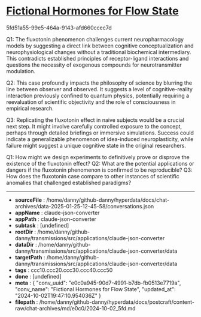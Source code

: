 # [Fictional Hormones for Flow State](https://claude.ai/chat/e0c0a945-90d7-4991-b7db-fb0513e7719a)

5fd51a55-99e5-464a-9143-afd660ccec7d

 Q1: The fluxotonin phenomenon challenges current neuropharmacology models by suggesting a direct link between cognitive conceptualization and neurophysiological changes without a traditional biochemical intermediary. This contradicts established principles of receptor-ligand interactions and questions the necessity of exogenous compounds for neurotransmitter modulation.

Q2: This case profoundly impacts the philosophy of science by blurring the line between observer and observed. It suggests a level of cognitive-reality interaction previously confined to quantum physics, potentially requiring a reevaluation of scientific objectivity and the role of consciousness in empirical research.

Q3: Replicating the fluxotonin effect in naive subjects would be a crucial next step. It might involve carefully controlled exposure to the concept, perhaps through detailed briefings or immersive simulations. Success could indicate a generalizable phenomenon of idea-induced neuroplasticity, while failure might suggest a unique cognitive state in the original researchers.

Q1: How might we design experiments to definitively prove or disprove the existence of the fluxotonin effect?
Q2: What are the potential applications or dangers if the fluxotonin phenomenon is confirmed to be reproducible?
Q3: How does the fluxotonin case compare to other instances of scientific anomalies that challenged established paradigms?

---

* **sourceFile** : /home/danny/github-danny/hyperdata/docs/chat-archives/data-2025-01-25-12-45-58/conversations.json
* **appName** : claude-json-converter
* **appPath** : claude-json-converter
* **subtask** : [undefined]
* **rootDir** : /home/danny/github-danny/transmissions/src/applications/claude-json-converter
* **dataDir** : /home/danny/github-danny/transmissions/src/applications/claude-json-converter/data
* **targetPath** : /home/danny/github-danny/transmissions/src/applications/claude-json-converter/data
* **tags** : ccc10.ccc20.ccc30.ccc40.ccc50
* **done** : [undefined]
* **meta** : {
  "conv_uuid": "e0c0a945-90d7-4991-b7db-fb0513e7719a",
  "conv_name": "Fictional Hormones for Flow State",
  "updated_at": "2024-10-02T19:47:10.954036Z"
}
* **filepath** : /home/danny/github-danny/hyperdata/docs/postcraft/content-raw/chat-archives/md/e0c0/2024-10-02_5fd.md